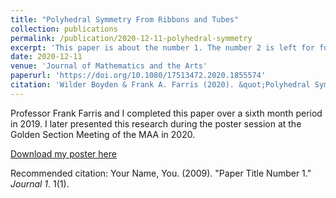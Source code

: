 ```yaml
---
title: "Polyhedral Symmetry From Ribbons and Tubes"
collection: publications
permalink: /publication/2020-12-11-polyhedral-symmetry
excerpt: 'This paper is about the number 1. The number 2 is left for future work.'
date: 2020-12-11
venue: 'Journal of Mathematics and the Arts'
paperurl: 'https://doi.org/10.1080/17513472.2020.1855574'
citation: 'Wilder Boyden & Frank A. Farris (2020). &quot;Polyhedral Symmetry from Ribbons and Tubes.&quot; <i>Journal of Mathematics and the Arts</i>. 1(1).'
---
```

Professor Frank Farris and I completed this paper over a sixth month period in 2019. I later presented this research during the poster session at the Golden Section Meeting of the MAA in 2020.

[Download my poster here](http://academicpages.github.io/files/paper1.pdf)

Recommended citation: Your Name, You. (2009). "Paper Title Number 1." <i>Journal 1</i>. 1(1).
